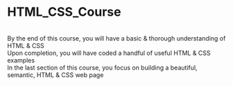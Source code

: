 # HTML_CSS_Course

<br /> By the end of this course, you will have a basic & thorough understanding of HTML & CSS
<br /> Upon completion, you will have coded a handful of useful HTML & CSS examples
<br /> In the last section of this course, you focus on building a beautiful, semantic, HTML & CSS web page
